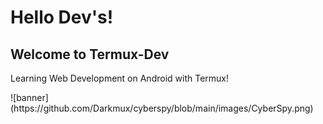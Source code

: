 <h1>Hello Dev's!</h1>
<h2>Welcome to Termux-Dev</h2>
<p>Learning Web Development on Android with Termux!</p>
![banner](https://github.com/Darkmux/cyberspy/blob/main/images/CyberSpy.png)
